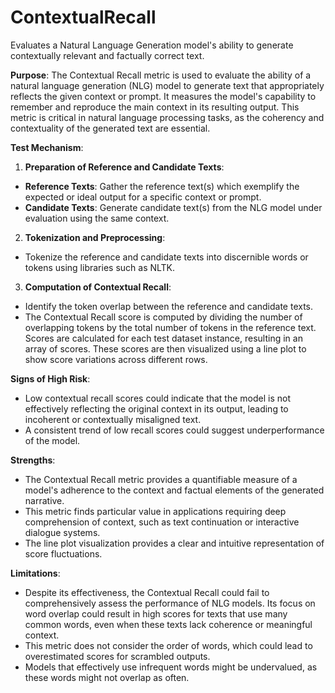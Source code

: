 # ContextualRecall

Evaluates a Natural Language Generation model's ability to generate contextually relevant and factually correct
text.

**Purpose**:
The Contextual Recall metric is used to evaluate the ability of a natural language generation (NLG) model to
generate text that appropriately reflects the given context or prompt. It measures the model's capability to
remember and reproduce the main context in its resulting output. This metric is critical in natural language
processing tasks, as the coherency and contextuality of the generated text are essential.

**Test Mechanism**:

1. **Preparation of Reference and Candidate Texts**:
- **Reference Texts**: Gather the reference text(s) which exemplify the expected or ideal output for a specific
context or prompt.
- **Candidate Texts**: Generate candidate text(s) from the NLG model under evaluation using the same context.
2. **Tokenization and Preprocessing**:
- Tokenize the reference and candidate texts into discernible words or tokens using libraries such as NLTK.
3. **Computation of Contextual Recall**:
- Identify the token overlap between the reference and candidate texts.
- The Contextual Recall score is computed by dividing the number of overlapping tokens by the total number of
tokens in the reference text. Scores are calculated for each test dataset instance, resulting in an array of
scores. These scores are then visualized using a line plot to show score variations across different rows.

**Signs of High Risk**:

- Low contextual recall scores could indicate that the model is not effectively reflecting the original context in
its output, leading to incoherent or contextually misaligned text.
- A consistent trend of low recall scores could suggest underperformance of the model.

**Strengths**:

- The Contextual Recall metric provides a quantifiable measure of a model's adherence to the context and factual
elements of the generated narrative.
- This metric finds particular value in applications requiring deep comprehension of context, such as text
continuation or interactive dialogue systems.
- The line plot visualization provides a clear and intuitive representation of score fluctuations.

**Limitations**:

- Despite its effectiveness, the Contextual Recall could fail to comprehensively assess the performance of NLG
models. Its focus on word overlap could result in high scores for texts that use many common words, even when these
texts lack coherence or meaningful context.
- This metric does not consider the order of words, which could lead to overestimated scores for scrambled outputs.
- Models that effectively use infrequent words might be undervalued, as these words might not overlap as often.